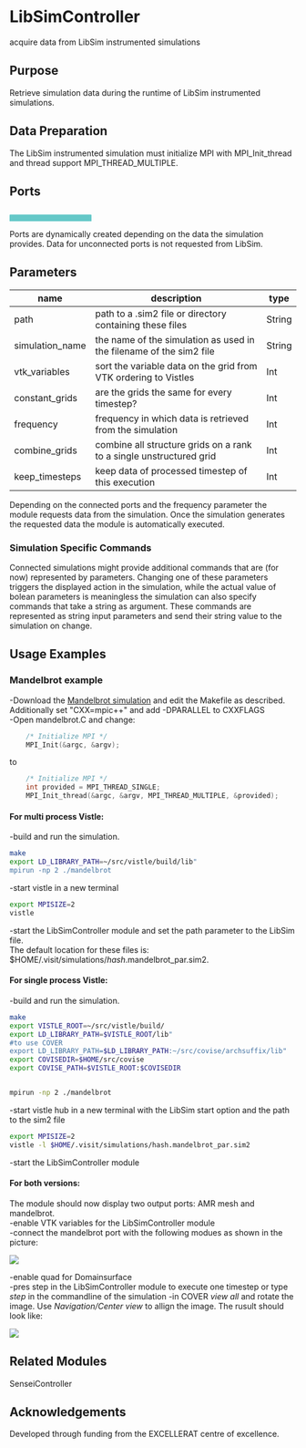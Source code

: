 
# LibSimController
acquire data from LibSim instrumented simulations

## Purpose

Retrieve simulation data during the runtime of LibSim instrumented simulations.

## Data Preparation
The LibSim instrumented simulation must initialize MPI with MPI_Init_thread and thread support MPI_THREAD_MULTIPLE.

## Ports


<svg width="102.8em" height="4.6em" >
<style>.text { font: normal 1.0em sans-serif;}tspan{ font: italic 1.0em sans-serif;}.moduleName{ font: bold 1.0em sans-serif;}</style>
<rect x="0em" y="0.8em" width="10.28em" height="3.0em" rx="0.1em" ry="0.1em" style="fill:#64c8c8ff;" />
<text x="0.2em" y="2.6500000000000004em" class="moduleName" >LibSimController</text></svg>

Ports are dynamically created depending on the data the simulation provides. Data for unconnected ports
is not requested from LibSim.


## Parameters
|name|description|type|
|-|-|-|
|path|path to a .sim2 file or directory containing these files|String|
|simulation_name|the name of the simulation as used in the filename of the sim2 file |String|
|vtk_variables|sort the variable data on the grid from VTK ordering to Vistles|Int|
|constant_grids|are the grids the same for every timestep?|Int|
|frequency|frequency in which data is retrieved from the simulation|Int|
|combine_grids|combine all structure grids on a rank to a single unstructured grid|Int|
|keep_timesteps|keep data of processed timestep of this execution|Int|

Depending on the connected ports and the frequency parameter the module requests data from the simulation.
Once the simulation generates the requested data the module is automatically executed.

### Simulation Specific Commands
Connected simulations might provide additional commands that are (for now) represented by parameters. Changing one of these parameters triggers the displayed action in the simulation, while the actual value of bolean parameters is meaningless the simulation can also specify commands that take a string as argument. These commands are represented as string input parameters
and send their string value to the simulation on change.

## Usage Examples

### Mandelbrot example
-Download the [Mandelbrot simulation](https://www.visitusers.org/index.php?title=VisIt-tutorial-in-situ#Resources) and edit the Makefile as described. Additionally set "CXX=mpic++" and add -DPARALLEL to CXXFLAGS  
-Open mandelbrot.C and change:
```cpp
    /* Initialize MPI */
    MPI_Init(&argc, &argv);
``` 
to
```cpp
    /* Initialize MPI */
    int provided = MPI_THREAD_SINGLE;
    MPI_Init_thread(&argc, &argv, MPI_THREAD_MULTIPLE, &provided);
``` 
#### For multi process Vistle:
-build and run the simulation. 
```bash
make
export LD_LIBRARY_PATH=~/src/vistle/build/lib"
mpirun -np 2 ./mandelbrot
```

-start vistle in a new terminal
```bash
export MPISIZE=2
vistle
``` 
-start the LibSimController module and set the path parameter to the LibSim file.   
The default location for these files is:  
$HOME/.visit/simulations/*hash*.mandelbrot_par.sim2.  

#### For single process Vistle:
-build and run the simulation. 
```bash
make
export VISTLE_ROOT=~/src/vistle/build/
export LD_LIBRARY_PATH=$VISTLE_ROOT/lib"
#to use COVER
export LD_LIBRARY_PATH=$LD_LIBRARY_PATH:~/src/covise/archsuffix/lib"
export COVISEDIR=$HOME/src/covise
export COVISE_PATH=$VISTLE_ROOT:$COVISEDIR


mpirun -np 2 ./mandelbrot
```

-start vistle hub in a new terminal with the LibSim start option and the path to the sim2 file
```bash
export MPISIZE=2
vistle -l $HOME/.visit/simulations/hash.mandelbrot_par.sim2
``` 
-start the LibSimController module
#### For both versions:

The module should now display two output ports: AMR mesh and mandelbrot.  
-enable VTK variables for the LibSimController module  
-connect the mandelbrot port with the following modues as shown in the picture:

![](mandelbrot_map.png)

-enable quad for Domainsurface  
-pres step in the LibSimController module to execute one timestep or type *step* in the commandline of the simulation
-in COVER *view all* and rotate the image. Use *Navigation/Center view* to allign the image. The rusult should look like:

![](mandelbrot.png)

## Related Modules
SenseiController

## Acknowledgements
Developed through funding from the EXCELLERAT centre of excellence.
